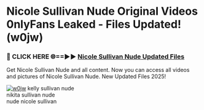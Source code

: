 # Nicole Sullivan Nude Original Videos 0nlyFans Leaked - Files Updated! (w0jw)

<h3>🔴 CLICK HERE 🌐==►► <a href="https://tinyurl.com/52m3yx9h" rel="nofollow">Nicole Sullivan Nude Updated Files</a></h3>

Get Nicole Sullivan Nude and all content. Now you can access all videos and pictures of Nicole Sullivan Nude. New Updated Files 2025!

[![w0jw](https://i.imgur.com/TnHtlc8.gif)](https://tinyurl.com/52m3yx9h)
kelly sullivan nude<br>
nikita sullivan nude<br>
nude nicole sullivan